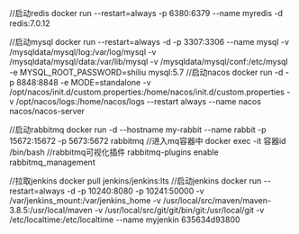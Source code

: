 //启动redis
docker run --restart=always -p 6380:6379 --name myredis -d redis:7.0.12 

[//]: # (docker run --restart=always -p 6380:6379 --name myredis -d redis:7.0.12  --requirepass ningzaichun)

//启动mysql
docker run --restart=always -d -p 3307:3306 --name mysql -v /mysqldata/mysql/log:/var/log/mysql  -v /mysqldata/mysql/data:/var/lib/mysql  -v /mysqldata/mysql/conf:/etc/mysql -e MYSQL_ROOT_PASSWORD=shiliu   mysql:5.7
//启动nacos
docker run -d -p 8848:8848 -e MODE=standalone -v /opt/nacos/init.d/custom.properties:/home/nacos/init.d/custom.properties -v /opt/nacos/logs:/home/nacos/logs --restart always --name nacos nacos/nacos-server

//启动rabbitmq
docker run -d --hostname my-rabbit --name rabbit -p 15672:15672 -p 5673:5672 rabbitmq
//进入mq容器中
docker exec -it 容器id /bin/bash
//rabbitmq可视化插件
rabbitmq-plugins enable rabbitmq_management

//拉取jenkins
docker pull jenkins/jenkins:lts
//启动jenkins
docker run --restart=always -d -p 10240:8080 -p 10241:50000 -v /var/jenkins_mount:/var/jenkins_home   -v  /usr/local/src/maven/maven-3.8.5:/usr/local/maven   -v /usr/local/src/git/git/bin/git:/usr/local/git    -v /etc/localtime:/etc/localtime --name myjenkin 635634d93800

[//]: # (//进入容器)

[//]: # (docker exec -ti --user root b1fd5f08efd9  /bin/bash)

[//]: # (//cd var 然后进入名字带Jenkins的目录)

[//]: # (//修改hudson.model.UpdateCenter.xml中的url为https://mirrors.tuna.tsinghua.edu.cn/jenkins/updates/update-center.json)


